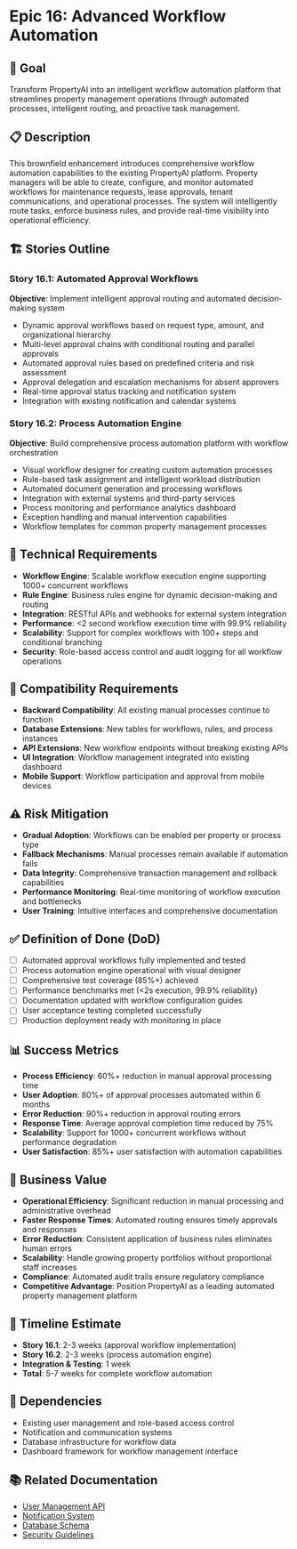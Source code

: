 # Epic 16: Advanced Workflow Automation

## 🎯 **Goal**
Transform PropertyAI into an intelligent workflow automation platform that streamlines property management operations through automated processes, intelligent routing, and proactive task management.

## 📋 **Description**
This brownfield enhancement introduces comprehensive workflow automation capabilities to the existing PropertyAI platform. Property managers will be able to create, configure, and monitor automated workflows for maintenance requests, lease approvals, tenant communications, and operational processes. The system will intelligently route tasks, enforce business rules, and provide real-time visibility into operational efficiency.

## 🏗️ **Stories Outline**

### Story 16.1: Automated Approval Workflows
**Objective**: Implement intelligent approval routing and automated decision-making system
- Dynamic approval workflows based on request type, amount, and organizational hierarchy
- Multi-level approval chains with conditional routing and parallel approvals
- Automated approval rules based on predefined criteria and risk assessment
- Approval delegation and escalation mechanisms for absent approvers
- Real-time approval status tracking and notification system
- Integration with existing notification and calendar systems

### Story 16.2: Process Automation Engine
**Objective**: Build comprehensive process automation platform with workflow orchestration
- Visual workflow designer for creating custom automation processes
- Rule-based task assignment and intelligent workload distribution
- Automated document generation and processing workflows
- Integration with external systems and third-party services
- Process monitoring and performance analytics dashboard
- Exception handling and manual intervention capabilities
- Workflow templates for common property management processes

## 🔧 **Technical Requirements**
- **Workflow Engine**: Scalable workflow execution engine supporting 1000+ concurrent workflows
- **Rule Engine**: Business rules engine for dynamic decision-making and routing
- **Integration**: RESTful APIs and webhooks for external system integration
- **Performance**: <2 second workflow execution time with 99.9% reliability
- **Scalability**: Support for complex workflows with 100+ steps and conditional branching
- **Security**: Role-based access control and audit logging for all workflow operations

## 🔄 **Compatibility Requirements**
- **Backward Compatibility**: All existing manual processes continue to function
- **Database Extensions**: New tables for workflows, rules, and process instances
- **API Extensions**: New workflow endpoints without breaking existing APIs
- **UI Integration**: Workflow management integrated into existing dashboard
- **Mobile Support**: Workflow participation and approval from mobile devices

## ⚠️ **Risk Mitigation**
- **Gradual Adoption**: Workflows can be enabled per property or process type
- **Fallback Mechanisms**: Manual processes remain available if automation fails
- **Data Integrity**: Comprehensive transaction management and rollback capabilities
- **Performance Monitoring**: Real-time monitoring of workflow execution and bottlenecks
- **User Training**: Intuitive interfaces and comprehensive documentation

## ✅ **Definition of Done (DoD)**
- [ ] Automated approval workflows fully implemented and tested
- [ ] Process automation engine operational with visual designer
- [ ] Comprehensive test coverage (85%+) achieved
- [ ] Performance benchmarks met (<2s execution, 99.9% reliability)
- [ ] Documentation updated with workflow configuration guides
- [ ] User acceptance testing completed successfully
- [ ] Production deployment ready with monitoring in place

## 📊 **Success Metrics**
- **Process Efficiency**: 60%+ reduction in manual approval processing time
- **User Adoption**: 80%+ of approval processes automated within 6 months
- **Error Reduction**: 90%+ reduction in approval routing errors
- **Response Time**: Average approval completion time reduced by 75%
- **Scalability**: Support for 1000+ concurrent workflows without performance degradation
- **User Satisfaction**: 85%+ user satisfaction with automation capabilities

## 🚀 **Business Value**
- **Operational Efficiency**: Significant reduction in manual processing and administrative overhead
- **Faster Response Times**: Automated routing ensures timely approvals and responses
- **Error Reduction**: Consistent application of business rules eliminates human errors
- **Scalability**: Handle growing property portfolios without proportional staff increases
- **Compliance**: Automated audit trails ensure regulatory compliance
- **Competitive Advantage**: Position PropertyAI as a leading automated property management platform

## 📅 **Timeline Estimate**
- **Story 16.1**: 2-3 weeks (approval workflow implementation)
- **Story 16.2**: 2-3 weeks (process automation engine)
- **Integration & Testing**: 1 week
- **Total**: 5-7 weeks for complete workflow automation

## 🔗 **Dependencies**
- Existing user management and role-based access control
- Notification and communication systems
- Database infrastructure for workflow data
- Dashboard framework for workflow management interface

## 📚 **Related Documentation**
- [User Management API](docs/api/user-management.md)
- [Notification System](docs/architecture/notifications.md)
- [Database Schema](docs/database/workflow-schema.md)
- [Security Guidelines](docs/security/workflow-security.md)